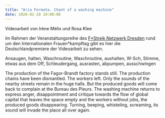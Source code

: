 ```yaml
---
title: "Aria Fermata. Chant of a washing machine"
date: 2020-02-28 19:00:00
---
```


Videoarbeit von Irène Mélix und Rosa Klee

Im Rahmen der Veranstaltungsreihe des [F\*Streik Netzwerk Dresden](https://www.f-streikdresden.de/dates/) rund um den Internationalen Frauen\*kampftag gibt es hier die Deutschlandpremiere der Videoarbeit zu sehen.

Ansaugen, halten, Waschroutine, Waschroutine, aushalten, W-Sch, Stimme, etwas aus dem Off, Schleudergang, ausrasten, abpumpen, ausschwingen

The production of the Fagor-Brandt factory stands still. The production chains have been dismantled. The workers left. Only the sounds of the nearby streets remain in the huge halls. But the produced goods will come back to complain at the Bureau des Pleurs. The washing machine returns to express anger, disappointment and critique towards the flow of global capital that leaves the space empty and the workers without jobs, the produced goods disappearing. Turning, beeping, whisteling, screaming, its sound will invade the place all over again.
